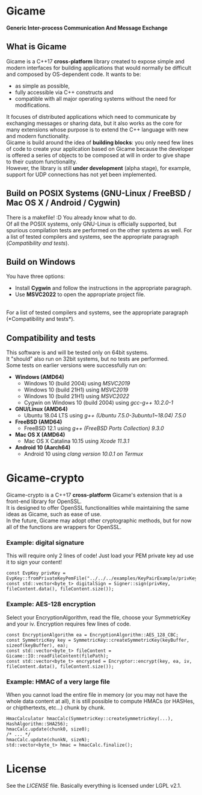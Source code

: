 # Gicame
**Generic Inter-process Communication And Message Exchange**

## What is Gicame
Gicame is a C++17 **cross-platform** library created to expose simple and modern interfaces for building applications that would normally be difficult and composed by OS-dependent code.
It wants to be:
 - as simple as possible,
 - fully accessible via C++ constructs and
 - compatible with all major operating systems without the need for modifications.

It focuses of distributed applications which need to communicate by exchanging messages or sharing data, but it also works as the core for many extensions whose purpose is to extend the C++ language with new and modern functionality.<br />
Gicame is build around the idea of **building blocks**: you only need few lines of code to create your application based on Gicame because the developer is offered a series of objects to be composed at will in order to give shape to their custom functionality.<br />
However, the library is still **under development** (alpha stage), for example, support for UDP connections has not yet been implemented.

## Build on POSIX Systems (GNU-Linux / FreeBSD / Mac OS X / Android / Cygwin)
There is a makefile! :D You already know what to do.<br />
Of all the POSIX systems, only GNU-Linux is officially supported, but spurious compilation tests are performed on the other systems as well.
For a list of tested compilers and systems, see the appropriate paragraph (*Compatibility and tests*).


## Build on Windows
You have three options:
- Install **Cygwin** and follow the instructions in the appropriate paragraph.
- Use **MSVC2022** to open the appropriate project file.
<br/>
For a list of tested compilers and systems, see the appropriate paragraph (*Compatibility and tests*).

## Compatibility and tests
This software is and will be tested only on 64bit systems.<br />
It "should" also run on 32bit systems, but no tests are performed.<br />
Some tests on earlier versions were successfully run on:
- **Windows (AMD64)**
	- Windows 10 (build 2004) using *MSVC2019*
	- Windows 10 (build 21H1) using *MSVC2019*
	- Windows 10 (build 21H1) using *MSVC2022*
	- Cygwin on Windows 10 (build 2004) using *gcc-g++ 10.2.0-1*
- **GNU/Linux (AMD64)**
	- Ubuntu 18.04 LTS using *g++ (Ubuntu 7.5.0-3ubuntu1~18.04) 7.5.0*
- **FreeBSD (AMD64)**
	- FreeBSD 12.1 using *g++ (FreeBSD Ports Collection) 9.3.0*
- **Mac OS X (AMD64)**
    - Mac OS X Catalina 10.15 using *Xcode 11.3.1*
- **Android 10 (Aarch64)**
    - Android 10 using *clang version 10.0.1 on Termux*

# Gicame-crypto
Gicame-crypto is a C++17 **cross-platform** Gicame's extension that is a front-end library for OpenSSL.<br />
It is designed to offer OpenSSL functionalities while maintaining the same ideas as Gicame, such as ease of use.<br />
In the future, Gicame may adopt other cryptographic methods, but for now all of the functions are wrappers for OpenSSL.<br />
### Example: digital signature
This will require only 2 lines of code! Just load your PEM private key ad use it to sign your content!
```
const EvpKey privKey = EvpKey::fromPrivateKeyPemFile("../../../examples/KeyPairExample/privKey.pem");
const std::vector<byte_t> digitalSign = Signer::sign(privKey, fileContent.data(), fileContent.size());
```
### Example: AES-128 encryption
Select your EncryptionAlgorithm, read the file, choose your SymmetricKey and your iv. Encryption requires few lines of code.
```
const EncryptionAlgorithm ea = EncryptionAlgorithm::AES_128_CBC;
const SymmetricKey key = SymmetricKey::createSymmetricKey(keyBuffer, sizeof(keyBuffer), ea);
const std::vector<byte_t> fileContent = Gicame::IO::readFileContent(filePath);
const std::vector<byte_t> encrypted = Encryptor::encrypt(key, ea, iv, fileContent.data(), fileContent.size());
```
### Example: HMAC of a very large file
When you cannot load the entire file in memory (or you may not have the whole data content at all), it is still possible to compute HMACs (or HASHes, or chipthertexts, etc...) chunk by chunk.
```
HmacCalculator hmacCalc(SymmetricKey::createSymmetricKey(...), HashAlgorithm::SHA256);
hmacCalc.update(chunk0, size0);
/* ... */
hmacCalc.update(chunkN, sizeN);
std::vector<byte_t> hmac = hmacCalc.finalize();
```

# License
See the *LICENSE* file. Basically everything is licensed under LGPL v2.1.
